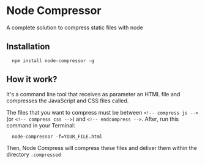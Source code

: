 # Node Compressor
A complete solution to compress static files with node

## Installation
```shell
  npm install node-compressor -g
```

## How it work?
It's a command line tool that receives as parameter an HTML file and compresses the JavaScript and CSS files called. 

The files that you want to compress must be between ``<!-- compress js -->`` (or ``<!-- compress css -->``) and ``<!-- endcompress -->``. After, run this command in your Terminal:

```shell
  node-compressor -f=YOUR_FILE.html
```

Then, Node Compress will compress these files and deliver them within the directory ``.compressed``
